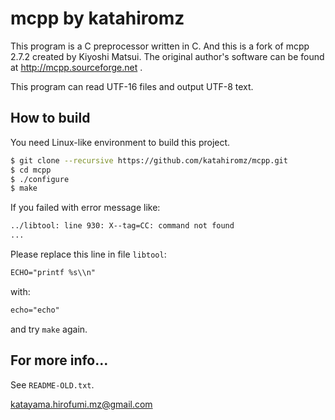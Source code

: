 # mcpp by katahiromz

This program is a C preprocessor written in C.
And this is a fork of mcpp 2.7.2 created by Kiyoshi Matsui.
The original author's software can be found at http://mcpp.sourceforge.net .

This program can read UTF-16 files and output UTF-8 text.

## How to build

You need Linux-like environment to build this project.

```bash
$ git clone --recursive https://github.com/katahiromz/mcpp.git
$ cd mcpp
$ ./configure
$ make
```

If you failed with error message like:
```txt
../libtool: line 930: X--tag=CC: command not found
...
```
Please replace this line in file `libtool`:
```txt
ECHO="printf %s\\n"
```
with:
```txt
echo="echo"
```
and try `make` again.

## For more info...

See `README-OLD.txt`.

katayama.hirofumi.mz@gmail.com
